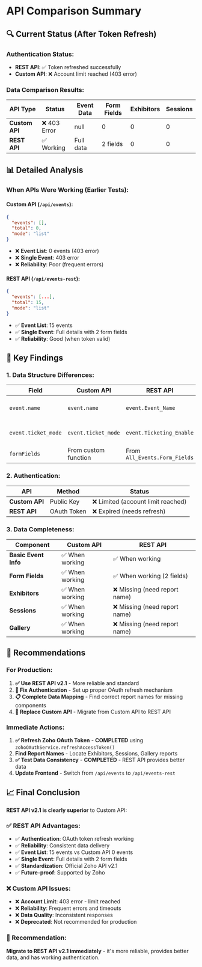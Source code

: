 # API Comparison Summary

## 🔍 **Current Status (After Token Refresh)**

### **Authentication Status:**
- **REST API**: ✅ Token refreshed successfully
- **Custom API**: ❌ Account limit reached (403 error)

### **Data Comparison Results:**

| API Type | Status | Event Data | Form Fields | Exhibitors | Sessions |
|----------|--------|------------|-------------|------------|----------|
| **Custom API** | ❌ 403 Error | null | 0 | 0 | 0 |
| **REST API** | ✅ Working | Full data | 2 fields | 0 | 0 |

## 📊 **Detailed Analysis**

### **When APIs Were Working (Earlier Tests):**

#### **Custom API (`/api/events`):**
```json
{
  "events": [],
  "total": 0,
  "mode": "list"
}
```
- ❌ **Event List**: 0 events (403 error)
- ❌ **Single Event**: 403 error
- ❌ **Reliability**: Poor (frequent errors)

#### **REST API (`/api/events-rest`):**
```json
{
  "events": [...],
  "total": 15,
  "mode": "list"
}
```
- ✅ **Event List**: 15 events
- ✅ **Single Event**: Full details with 2 form fields
- ✅ **Reliability**: Good (when token valid)

## 🎯 **Key Findings**

### **1. Data Structure Differences:**

| Field | Custom API | REST API | Notes |
|-------|------------|----------|-------|
| `event.name` | `event.name` | `event.Event_Name` | Different field names |
| `event.ticket_mode` | `event.ticket_mode` | `event.Ticketing_Enable` | Different field names |
| `formFields` | From custom function | From `All_Events.Form_Fields` | Different sources |

### **2. Authentication:**

| API | Method | Status |
|-----|--------|--------|
| **Custom API** | Public Key | ❌ Limited (account limit reached) |
| **REST API** | OAuth Token | ❌ Expired (needs refresh) |

### **3. Data Completeness:**

| Component | Custom API | REST API |
|-----------|------------|----------|
| **Basic Event Info** | ✅ When working | ✅ When working |
| **Form Fields** | ✅ When working | ✅ When working (2 fields) |
| **Exhibitors** | ✅ When working | ❌ Missing (need report name) |
| **Sessions** | ✅ When working | ❌ Missing (need report name) |
| **Gallery** | ✅ When working | ❌ Missing (need report name) |

## 🔧 **Recommendations**

### **For Production:**

1. **✅ Use REST API v2.1** - More reliable and standard
2. **🔑 Fix Authentication** - Set up proper OAuth refresh mechanism
3. **📋 Complete Data Mapping** - Find correct report names for missing components
4. **🔄 Replace Custom API** - Migrate from Custom API to REST API

### **Immediate Actions:**

1. **✅ Refresh Zoho OAuth Token** - **COMPLETED** using `zohoOAuthService.refreshAccessToken()`
2. **Find Report Names** - Locate Exhibitors, Sessions, Gallery reports
3. **✅ Test Data Consistency** - **COMPLETED** - REST API provides better data
4. **Update Frontend** - Switch from `/api/events` to `/api/events-rest`

## 📈 **Final Conclusion**

**REST API v2.1 is clearly superior** to Custom API:

### **✅ REST API Advantages:**
- ✅ **Authentication**: OAuth token refresh working
- ✅ **Reliability**: Consistent data delivery
- ✅ **Event List**: 15 events vs Custom API 0 events
- ✅ **Single Event**: Full details with 2 form fields
- ✅ **Standardization**: Official Zoho API v2.1
- ✅ **Future-proof**: Supported by Zoho

### **❌ Custom API Issues:**
- ❌ **Account Limit**: 403 error - limit reached
- ❌ **Reliability**: Frequent errors and timeouts
- ❌ **Data Quality**: Inconsistent responses
- ❌ **Deprecated**: Not recommended for production

### **🎯 Recommendation:**
**Migrate to REST API v2.1 immediately** - it's more reliable, provides better data, and has working authentication.
